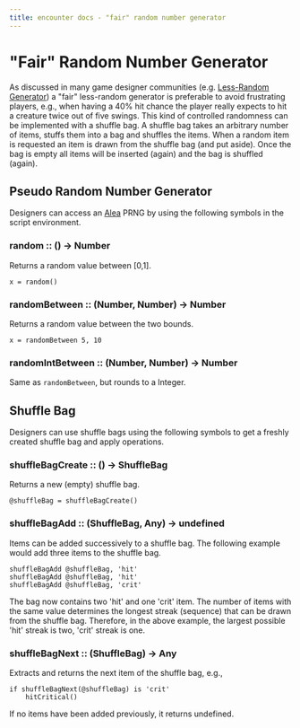 ```yaml
---
title: encounter docs - "fair" random number generator
---
```


# "Fair" Random Number Generator

As discussed in many game designer communities (e.g. [Less-Random Generator]) a
"fair" less-random generator is preferable to avoid frustrating players, e.g.,
when having a 40% hit chance the player really expects to hit a creature twice
out of five swings. This kind of controlled randomness can be implemented with
a shuffle bag. A shuffle bag takes an arbitrary number of items, stuffs them
into a bag and shuffles the items. When a random item is requested an item is
drawn from the shuffle bag (and put aside). Once the bag is empty all items
will be inserted (again) and the bag is shuffled (again).


## Pseudo Random Number Generator

Designers can access an [Alea] PRNG by using the following symbols
in the script environment.

### random :: () -> Number

Returns a random value between [0,1].

    x = random()


### randomBetween :: (Number, Number) -> Number

Returns a random value between the two bounds.

    x = randomBetween 5, 10


### randomIntBetween :: (Number, Number) -> Number

Same as `randomBetween`, but rounds to a Integer.


## Shuffle Bag

Designers can use shuffle bags using the following symbols to get a freshly
created shuffle bag and apply operations.

### shuffleBagCreate :: () -> ShuffleBag

Returns a new (empty) shuffle bag.

    @shuffleBag = shuffleBagCreate()


### shuffleBagAdd :: (ShuffleBag, Any) -> undefined

Items can be added successively to a shuffle bag. The following example would
add three items to the shuffle bag.

    shuffleBagAdd @shuffleBag, 'hit'
    shuffleBagAdd @shuffleBag, 'hit'
    shuffleBagAdd @shuffleBag, 'crit'

The bag now contains two 'hit' and one 'crit' item. The number of items with
the same value determines the longest streak (sequence) that can be drawn from
the shuffle bag. Therefore, in the above example, the largest possible 'hit'
streak is two, 'crit' streak is one.


### shuffleBagNext :: (ShuffleBag) -> Any

Extracts and returns the next item of the shuffle bag, e.g.,

    if shuffleBagNext(@shuffleBag) is 'crit'
        hitCritical()

If no items have been added previously, it returns undefined.



[Less-Random Generator]: http://seanmonstar.com/post/708989796/a-less-random-generator
[Alea]: http://baagoe.com/en/RandomMusings/javascript/
